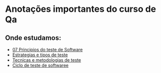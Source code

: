 # Anotações importantes do curso de Qa

## Onde estudamos:

  * [07 Principios do teste de Software](https://github.com/Senziani/EstudoQa/blob/main/07%20Principios%20do%20teste%20de%20Software.md)
  * [Estrategias e tipos de teste](https://github.com/Senziani/EstudoQa/blob/main/Estrategias%20e%20tipos%20de%20teste.md)
  * [Tecnicas e metodologias de teste](https://github.com/Senziani/EstudoQa/blob/main/Tecnicas%20e%20Metodologias%20de%20teste.md)
  * [Ciclo de teste de softwaree](https://github.com/Senziani/EstudoQa/blob/main/Ciclo%20de%20teste%20de%20software.md)
